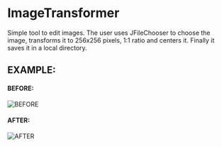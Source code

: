 # ImageTransformer
Simple tool to edit images. The user uses JFileChooser to choose the image, transforms it to 256x256 pixels, 1:1 ratio and centers it. Finally it saves it in a local directory.

## EXAMPLE:
#### BEFORE:
![BEFORE](https://i.imgur.com/hfdyzBu.jpg)

#### AFTER:
![AFTER](https://i.imgur.com/aOK4jmR.jpg)
